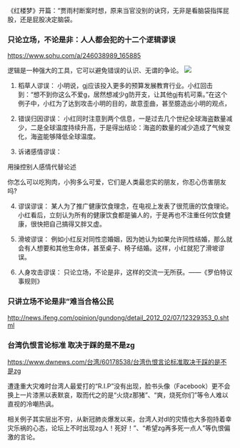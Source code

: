 《红楼梦》开篇：“贾雨村断案时想，原来当官没别的诀窍，无非是看脑袋指挥屁股，还是屁股决定脑袋。

### 只论立场，不论是非：人人都会犯的十二个逻辑谬误
https://www.sohu.com/a/246038989_165885

逻辑是一种强大的工具，它可以避免错误的认识、无谓的争论。
![](http://5b0988e595225.cdn.sohucs.com/images/20180809/934585b60cd44ad8acbdbaacd429a1c3.jpeg)

1. 稻草人谬误：
小明说，gj应该投入更多的预算发展教育行业。小红回击到：“想不到你这么不爱g，居然想减少g防开支，让其他gj有机可乘。”在这个例子中，小红为了达到攻击小明的目的，故意歪曲，甚至臆造出小明的观点，

2. 错误归因谬误：
小红同时注意到两个信息，一是过去几个世纪全球海盗数量减少，二是全球温度持续升高，于是得出结论：海盗的数量的减少造成了气候变化，海盗能够降低全球温度。

3. 诉诸感情谬误：

用操控别人感情代替论述

你怎么可以吃狗肉，小狗多么可爱，它们是人类最忠实的朋友，你忍心伤害朋友吗?

4. 谬误谬误：
某人为了推广健康饮食理念，在电视上发表了很荒唐的饮食理论。小红看后，立刻认为所有的健康饮食都是骗人的，于是再也不注重任何饮食健康，很快把自己搞得又胖又虚。

5. 滑坡谬误：
例如小红反对同性恋婚姻，因为她认为如果允许同性结婚，那么就会有人想要和其他生命体，甚至桌子、椅子结婚。这样，小红就犯了滑坡谬误。

6. 人身攻击谬误：
只论立场，不论是非，这样的交流一无所获。——《罗伯特议事规则》

### 只讲立场不论是非”难当合格公民
http://news.ifeng.com/opinion/gundong/detail_2012_02/07/12329353_0.shtml

### 台湾仇恨言论标准 取决于踩的是不是zg
https://www.dwnews.com/台湾/60178538/台湾仇恨言论标准取决于踩的是不是zg

遭逢重大灾难时台湾人最爱打的“R.I.P”没有出现，脸书头像（Facebook）更不会换上一片漆黑以表默哀，取而代之的是“火烧z那猪”、“爽，烧死你们”等令人难以直视的冷嘲热讽。

相关例子其实层出不穷，从新冠肺炎爆发以来，台湾人对dl的灾情也大多抱持着幸灾乐祸的心态，论坛上不时出现zg人！死好！”、“希望zg再多死一点人”等仇恨偏激的言论。
